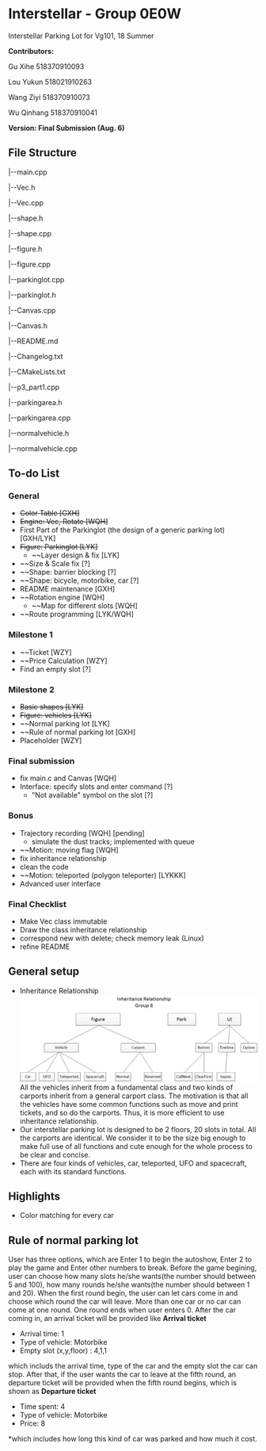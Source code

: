 # Interstellar - Group 0E0W
Interstellar Parking Lot for Vg101, 18 Summer

**Contributors:**

Gu Xihe    518370910093
  
Lou Yukun  518021910263
  
Wang Ziyi  518370910073
  
Wu Qinhang 518370910041

**Version: Final Submission (Aug. 6)**

## File Structure
|--main.cpp

|--Vec.h

|--Vec.cpp

|--shape.h

|--shape.cpp

|--figure.h

|--figure.cpp

|--parkinglot.cpp

|--parkinglot.h

|--Canvas.cpp

|--Canvas.h

|--README.md

|--Changelog.txt
  
|--CMakeLists.txt

|--p3_part1.cpp

|--parkingarea.h

|--parkingarea.cpp

|--normalvehicle.h

|--normalvehicle.cpp


## To-do List
### General
- ~~Color Table    [GXH]~~
- ~~Engine: Vec, Rotate    [WQH]~~
- First Part of the Parkinglot (the design of a generic parking lot)    [GXH/LYK]
- ~~Figure: Parkinglot    [LYK]~~
  - ~~Layer design & fix    [LYK]
- ~~Size & Scale fix    [?]
- ~~Shape: barrier blocking    [?]
- ~~Shape: bicycle, motorbike, car    [?]
- README maintenance    [GXH]
- ~~Rotation engine    [WQH]
  - ~~Map for different slots    [WQH]
- ~~Route programming    [LYK/WQH]
### Milestone 1
- ~~Ticket    [WZY]
- ~~Price Calculation    [WZY]
- Find an empty slot    [?]
### Milestone 2
- ~~Basic shapes    [LYK]~~
- ~~Figure: vehicles    [LYK]~~
- ~~Normal parking lot  [LYK]
- ~~Rule of normal parking lot  [GXH]
- Placeholder  [WZY]
### Final submission
- fix main.c and Canvas    [WQH]
- Interface: specify slots and enter command    [?]
  - "Not available" symbol on the slot    [?]
### Bonus
- Trajectory recording    [WQH] [pending]
  - simulate the dust tracks; implemented with queue
- ~~Motion: moving flag    [WQH]
- fix inheritance relationship
- clean the code
- ~~Motion: teleported (polygon teleporter)    [LYKKK]
- Advanced user interface
  
### Final Checklist
- Make Vec class immutable
- Draw the class inheritance relationship
- correspond new with delete; check memory leak (Linux)
- refine README

## General setup
- Inheritance Relationship
![Inheritance Relationship:](https://github.com/MatrixPecker/Interstellar-18Summer/blob/master/IR.jpg)
All the vehicles inherit from a fundamental class and two kinds of carports inherit from a general carport class.
The motivation is that all the vehicles have some common functions such as move and print tickets, and so do the carports. Thus, it is more efficient to use inheritance relationship.
- Our interstellar parking lot is designed to be 2 floors, 20 slots in total. All the carports are identical. We consider it to be the size big enough to make full use of all functions and cute enough for the whole process to be clear and concise.
- There are four kinds of vehicles, car, teleported, UFO and spacecraft, each with its standard functions.


## Highlights
- Color matching for every car

## Rule of normal parking lot
User has three options, which are Enter 1 to begin the autoshow, Enter 2 to play the game and Enter other numbers to break.
Before the game begining, user can choose how many slots he/she wants(the number should between 5 and 100), how many rounds he/she wants(the number should between 1 and 20).
When the first round begin, the user can let cars come in and choose which round the car will leave. More than one car or no car can come at one round. One round ends when user enters 0. After the car coming in, an arrival ticket will be provided like 
             **Arrival ticket**
* Arrival time: 1
* Type of vehicle: Motorbike
* Empty slot (x,y,floor) : 4,1,1

which includs the arrival time, type of the car and the empty slot the car can stop.
After that, if the user wants the car to leave at the fifth round, an departure ticket will be provided when the fifth round begins, which is shown as
           **Departure ticket**
* Time spent: 4
* Type of vehicle: Motorbike
* Price: 8

*which includes how long this kind of car was parked and how much it cost.
